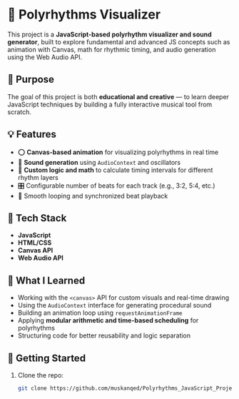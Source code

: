 # 🥁 Polyrhythms Visualizer

This project is a **JavaScript-based polyrhythm visualizer and sound generator**, built to explore fundamental and advanced JS concepts such as animation with Canvas, math for rhythmic timing, and audio generation using the Web Audio API.

## 🎯 Purpose

The goal of this project is both **educational and creative** — to learn deeper JavaScript techniques by building a fully interactive musical tool from scratch.

## 💡 Features

- ⭕ **Canvas-based animation** for visualizing polyrhythms in real time
- 🎵 **Sound generation** using `AudioContext` and oscillators
- 🧠 **Custom logic and math** to calculate timing intervals for different rhythm layers
- 🎛️ Configurable number of beats for each track (e.g., 3:2, 5:4, etc.)
- 🔄 Smooth looping and synchronized beat playback

## 🧪 Tech Stack

- **JavaScript**
- **HTML/CSS**
- **Canvas API**
- **Web Audio API**

## 🧠 What I Learned

- Working with the `<canvas>` API for custom visuals and real-time drawing
- Using the `AudioContext` interface for generating procedural sound
- Building an animation loop using `requestAnimationFrame`
- Applying **modular arithmetic and time-based scheduling** for polyrhythms
- Structuring code for better reusability and logic separation

## 🚀 Getting Started

1. Clone the repo:
   ```bash
   git clone https://github.com/muskanqed/Polyrhythms_JavaScript_Project
